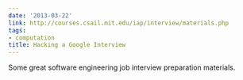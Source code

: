 ```yaml
---
date: '2013-03-22'
link: http://courses.csail.mit.edu/iap/interview/materials.php
tags:
- computation
title: Hacking a Google Interview
---
```


Some great software engineering job interview preparation materials.
